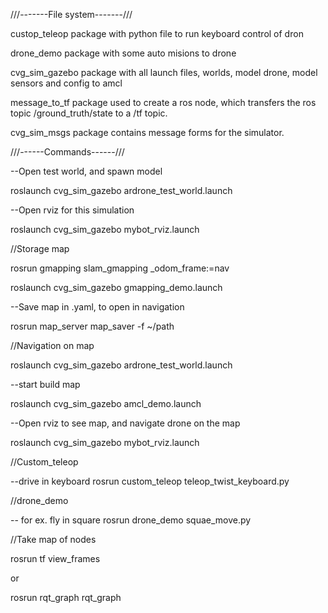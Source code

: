 ///-------File system-------///

custop_teleop
	package with python file to run keyboard control of dron


drone_demo
	package with some auto misions to drone 


cvg_sim_gazebo
	package with all launch files, worlds, model drone, model sensors and config to amcl


message_to_tf 
	package used to create a ros node, which transfers the ros topic /ground_truth/state to a /tf topic.


cvg_sim_msgs
	package contains message forms for the simulator.




///------Commands------///


--Open test world, and spawn model

roslaunch cvg_sim_gazebo ardrone_test_world.launch

--Open rviz for this simulation

roslaunch cvg_sim_gazebo mybot_rviz.launch



//Storage map 

rosrun gmapping slam_gmapping _odom_frame:=nav

roslaunch cvg_sim_gazebo gmapping_demo.launch

--Save map in .yaml, to open in navigation

rosrun map_server map_saver -f ~/path



//Navigation on map

roslaunch cvg_sim_gazebo ardrone_test_world.launch

--start build map 

roslaunch cvg_sim_gazebo amcl_demo.launch

--Open rviz to see map, and navigate drone on the map 

roslaunch cvg_sim_gazebo mybot_rviz.launch


//Custom_teleop

--drive in keyboard
rosrun custom_teleop teleop_twist_keyboard.py

//drone_demo

-- for ex. fly in square 
rosrun drone_demo squae_move.py


//Take map of nodes

rosrun tf view_frames

or

rosrun rqt_graph rqt_graph



